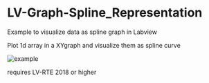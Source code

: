 # LV-Graph-Spline_Representation
Example to visualize data as spline graph in Labview

Plot 1d array in a XYgraph and visualize them as spline curve


![example](https://user-images.githubusercontent.com/89137552/169040511-cb3c8bf1-3a05-464b-81ec-19e2366c0a1f.jpg)

requires LV-RTE 2018 or higher
